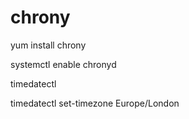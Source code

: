 
# chrony 

yum install chrony 

systemctl enable chronyd

timedatectl

timedatectl set-timezone Europe/London
